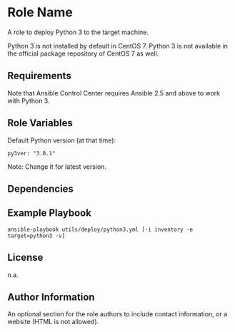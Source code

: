 Role Name
=========

A role to deploy Python 3 to the target machine.

Python 3 is not installed by default in CentOS 7. Python 3 is not available in the official package repository of CentOS 7 as well.



Requirements
------------

Note that Ansible Control Center requires Ansible 2.5 and above to work with Python 3.

Role Variables
--------------

Default Python version (at that time):

```py3ver: "3.8.1"```

Note: Change it for latest version.

Dependencies
------------


Example Playbook
----------------

```ansible-playbook utils/deploy/python3.yml [-i inventory -e target=python3 -v]```

License
-------

n.a.

Author Information
------------------

An optional section for the role authors to include contact information, or a website (HTML is not allowed).

